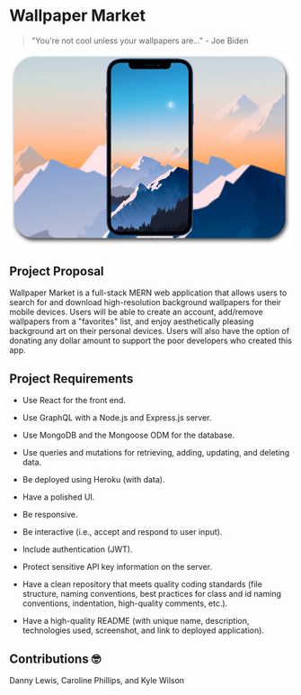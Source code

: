 # Wallpaper Market
> "You're not cool unless your wallpapers are..." - Joe Biden

![/](./README-image.png)

## Project Proposal
Wallpaper Market is a full-stack MERN web application that allows users to search for and download high-resolution background wallpapers for their mobile devices. Users will be able to create an account, add/remove wallpapers from a "favorites" list, and enjoy aesthetically pleasing background art on their personal devices. Users will also have the option of donating any dollar amount to support the poor developers who created this app.

## Project Requirements
- Use React for the front end.

- Use GraphQL with a Node.js and Express.js server.

- Use MongoDB and the Mongoose ODM for the database.

- Use queries and mutations for retrieving, adding, updating, and deleting data.

- Be deployed using Heroku (with data).

- Have a polished UI.

- Be responsive.

- Be interactive (i.e., accept and respond to user input).

- Include authentication (JWT).

- Protect sensitive API key information on the server.

- Have a clean repository that meets quality coding standards (file structure, naming conventions, best practices for class and id naming conventions,    indentation, high-quality comments, etc.).

- Have a high-quality README (with unique name, description, technologies used, screenshot, and link to deployed application).


## Contributions 🤓
Danny Lewis,
Caroline Phillips,
and Kyle Wilson
